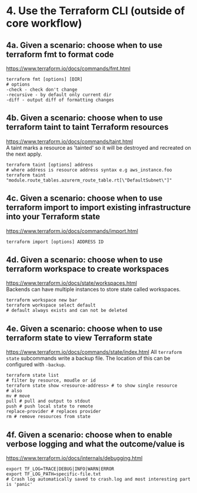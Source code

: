 # 4. Use the Terraform CLI (outside of core workflow)

## 4a. Given a scenario: choose when to use terraform fmt to format code
https://www.terraform.io/docs/commands/fmt.html
```
terraform fmt [options] [DIR]
# options
-check - check don't change
-recursive - by default only current dir
-diff - output diff of formatting changes
```


## 4b. Given a scenario: choose when to use terraform taint to taint Terraform resources
https://www.terraform.io/docs/commands/taint.html  
A taint marks a resource as 'tainted' so it will be destroyed and recreated on the next apply.
```
terraform taint [options] address
# where address is resource address syntax e.g aws_instance.foo
terraform taint "module.route_tables.azurerm_route_table.rt[\"DefaultSubnet\"]"
```


## 4c. Given a scenario: choose when to use terraform import to import existing infrastructure into your Terraform state
https://www.terraform.io/docs/commands/import.html
```
terraform import [options] ADDRESS ID
```


## 4d. Given a scenario: choose when to use terraform workspace to create workspaces
https://www.terraform.io/docs/state/workspaces.html  
Backends can have multiple instances to store state called workspaces.
```
terraform workspace new bar
terraform workspace select default
# default always exists and can not be deleted
```


## 4e. Given a scenario: choose when to use terraform state to view Terraform state
https://www.terraform.io/docs/commands/state/index.html
All `terraform state` subcommands write a backup file. The location of this can be configured with `-backup`.
```
terraform state list
# filter by resource, moudle or id
terraform state show <resource-address> # to show single resource
# also 
mv # move
pull # pull and output to stdout
push # push local state to remote
replace-provider # replaces provider
rm # remove resources from state
```

## 4f. Given a scenario: choose when to enable verbose logging and what the outcome/value is
https://www.terraform.io/docs/internals/debugging.html
```
export TF_LOG=TRACE|DEBUG|INFO|WARN|ERROR
export TF_LOG_PATH=specific-file.txt
# Crash log automatically saved to crash.log and most interesting part is 'panic'
```